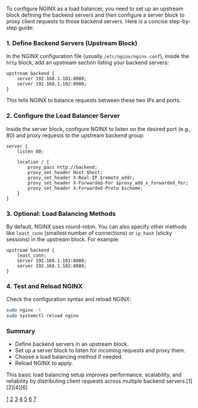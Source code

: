 To configure NGINX as a load balancer, you need to set up an upstream block defining the backend servers and then configure a
server block to proxy client requests to those backend servers. Here is a concise step-by-step guide:

### 1. Define Backend Servers (Upstream Block)

In the NGINX configuration file (usually `/etc/nginx/nginx.conf`), inside the `http` block, add an upstream section listing
your backend servers:

```nginx
upstream backend {
    server 192.168.1.101:8080;
    server 192.168.1.102:8080;
}
```

This tells NGINX to balance requests between these two IPs and ports.

### 2. Configure the Load Balancer Server

Inside the server block, configure NGINX to listen on the desired port (e.g., 80) and proxy requests to the upstream backend
group:

```nginx
server {
    listen 80;

    location / {
        proxy_pass http://backend;
        proxy_set_header Host $host;
        proxy_set_header X-Real-IP $remote_addr;
        proxy_set_header X-Forwarded-For $proxy_add_x_forwarded_for;
        proxy_set_header X-Forwarded-Proto $scheme;
    }
}
```

### 3. Optional: Load Balancing Methods

By default, NGINX uses round-robin. You can also specify other methods like `least_conn` (smallest number of connections) or
`ip_hash` (sticky sessions) in the upstream block. For example:

```nginx
upstream backend {
    least_conn;
    server 192.168.1.101:8080;
    server 192.168.1.102:8080;
}
```

### 4. Test and Reload NGINX

Check the configuration syntax and reload NGINX:

```bash
sudo nginx -t
sudo systemctl reload nginx
```

### Summary

- Define backend servers in an upstream block.
- Set up a server block to listen for incoming requests and proxy them.
- Choose a load balancing method if needed.
- Reload NGINX to apply.

This basic load balancing setup improves performance, scalability, and reliability by distributing client requests across
multiple backend servers.[1][2][4][6]

[1](https://blogs.ddevops.com/load-balancing-with-nginx/) [2](https://tecadmin.net/setup-load-balancing-nginx/)
[3](https://tamerlan.dev/how-to-set-up-nginx-load-balancing-a-step-by-step-guide/)
[4](https://www.iankumu.com/blog/nginx-load-balancing/) [5](https://nginx.org/en/docs/http/load_balancing.html)
[6](https://docs.nginx.com/nginx/admin-guide/load-balancer/)
[7](https://kmerkuri.com/2024/07/02/configuring-nginx-as-a-load-balancer-a-comprehensive-guide/)
